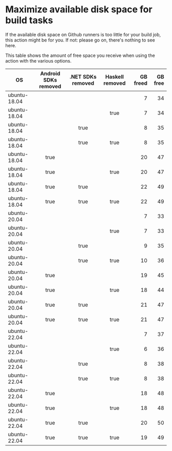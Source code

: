 # Maximize available disk space for build tasks

If the available disk space on Github runners is too little for your build job, this action might be for you.
If not: please go on, there's nothing to see here.

This table shows the amount of free space you receive when using the action with the various options.

OS | Android SDKs removed | .NET SDKs removed | Haskell removed | GB freed | GB free
---|:--------------------:|:-----------------:|:---------------:|---------:|-------:
ubuntu-18.04 |  |  |  | 7 | 34
ubuntu-18.04 |  |  | true | 7 | 34
ubuntu-18.04 |  | true |  | 8 | 35
ubuntu-18.04 |  | true | true | 8 | 35
ubuntu-18.04 | true |  |  | 20 | 47
ubuntu-18.04 | true |  | true | 20 | 47
ubuntu-18.04 | true | true |  | 22 | 49
ubuntu-18.04 | true | true | true | 22 | 49
ubuntu-20.04 |  |  |  | 7 | 33
ubuntu-20.04 |  |  | true | 7 | 33
ubuntu-20.04 |  | true |  | 9 | 35
ubuntu-20.04 |  | true | true | 10 | 36
ubuntu-20.04 | true |  |  | 19 | 45
ubuntu-20.04 | true |  | true | 18 | 44
ubuntu-20.04 | true | true |  | 21 | 47
ubuntu-20.04 | true | true | true | 21 | 47
ubuntu-22.04 |  |  |  | 7 | 37
ubuntu-22.04 |  |  | true | 6 | 36
ubuntu-22.04 |  | true |  | 8 | 38
ubuntu-22.04 |  | true | true | 8 | 38
ubuntu-22.04 | true |  |  | 18 | 48
ubuntu-22.04 | true |  | true | 18 | 48
ubuntu-22.04 | true | true |  | 20 | 50
ubuntu-22.04 | true | true | true | 19 | 49

